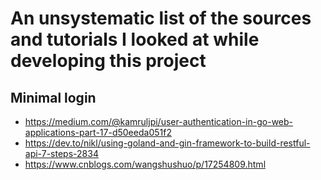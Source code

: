 # An unsystematic list of the sources and tutorials I looked at while developing this project

## Minimal login
* https://medium.com/@kamruljpi/user-authentication-in-go-web-applications-part-17-d50eeda051f2
* https://dev.to/nikl/using-goland-and-gin-framework-to-build-restful-api-7-steps-2834
* https://www.cnblogs.com/wangshushuo/p/17254809.html


